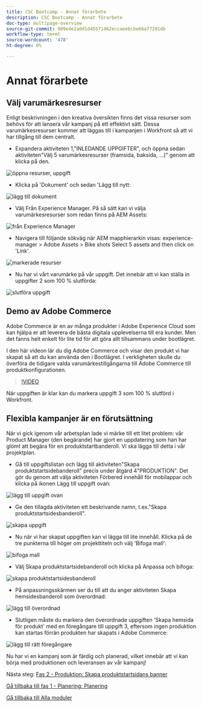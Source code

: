 ```yaml
---
title: CSC Bootcamp - Annat förarbete
description: CSC Bootcamp - Annat förarbete
doc-type: multipage-overview
source-git-commit: 989e4e2add1d45571462eccaeebcbe66a77291db
workflow-type: tm+mt
source-wordcount: '478'
ht-degree: 0%

---
```


# Annat förarbete

## Välj varumärkesresurser

Enligt beskrivningen i den kreativa översikten finns det vissa resurser som behövs för att lansera vår kampanj på ett effektivt sätt. Dessa varumärkesresurser kommer att läggas till i kampanjen i Workfront så att vi har tillgång till dem centralt.

- Expandera aktiviteten 1,&quot;INLEDANDE UPPGIFTER&quot;, och öppna sedan aktiviteten&quot;Välj 5 varumärkesresurser (framsida, baksida, ...)&quot; genom att klicka på den.

![öppna resurser, uppgift](./images/wf-open-assets-task.png)

- Klicka på &#39;Dokument&#39; och sedan &#39;Lägg till nytt:

![lägg till dokument](./images/wf-add-new-doc.png)

- Välj Från Experience Manager. På så sätt kan vi välja varumärkesresurser som redan finns på AEM Assets:

![från Experience Manager](./images/wf-from-aem.png)

- Navigera till följande sökväg när AEM mapphierarkin visas: experience-manager > Adobe Assets > Bike shots Select 5 assets and then click on &#39;Link&#39;.

![markerade resurser](./images/selected-assets.png)

- Nu har vi vårt varumärke på vår uppgift. Det innebär att vi kan ställa in uppgifter 2 som 100 % slutförda:

![slutföra uppgift](./images/wf-task-2-complete.png)


## Demo av Adobe Commerce

Adobe Commerce är en av många produkter i Adobe Experience Cloud som kan hjälpa er att leverera de bästa digitala upplevelserna till era kunder. Men det fanns helt enkelt för lite tid för att göra allt tillsammans under bootlägret.

I den här videon lär du dig Adobe Commerce och visar den produkt vi har skapat så att du kan använda den i Bootlägret. I verkligheten skulle du överföra de tidigare valda varumärkestillgångarna till Adobe Commerce till produktkonfigurationen.

>[!VIDEO](https://video.tv.adobe.com/v/3418945?quality=12&learn=on)

När uppgiften är klar kan du markera uppgift 3 som 100 % slutförd i Workfront.

## Flexibla kampanjer är en förutsättning

När vi gick igenom vår arbetsplan lade vi märke till ett litet problem: vår Product Manager (den begärande) har gjort en uppdatering som han har glömt att begära för en produktstartbanderoll.  Vi ska lägga till detta i vår projektplan.

- Gå till uppgiftslistan och lägg till aktiviteten&quot;Skapa produktstartsidebanderoll&quot; precis under åtgärd 4&quot;PRODUKTION&quot;. Det gör du genom att välja aktiviteten Förbered innehåll för mobilappar och klicka på ikonen Lägg till uppgift ovan:

![lägg till uppgift ovan](./images/wf-add-task-above.png)

- Ge den tillagda aktiviteten ett beskrivande namn, t.ex.&quot;Skapa produktstartsidesbanderoll&quot;.

![skapa uppgift](./images/wf-create-banner.png)

- Nu när vi har skapat uppgiften kan vi lägga till lite innehåll. Klicka på de tre punkterna till höger om projekttiteln och välj &#39;Bifoga mall&#39;:

![bifoga mall](./images/wf-attach-template.png)

- Välj Skapa produktstartsidebanderoll och klicka på Anpassa och bifoga:

![skapa produktstartsidesbanderoll](./images/wf-homepage-banner.png)

- På anpassningsskärmen ser du till att du anger aktiviteten Skapa hemsidesbanderoll som överordnad:

![lägg till överordnad](./images/wf-create-banner-parent.png)

- Slutligen måste du markera den överordnade uppgiften &#39;Skapa hemsida för produkt&#39; med en föregångare till uppgift 3, eftersom ingen produktion kan startas förrän produkten har skapats i Adobe Commerce:

![lägg till rätt föregångare](./images/wf-predecessor.png)

Nu har vi en kampanj som är färdig och planerad, vilket innebär att vi kan börja med produktionen och leveransen av vår kampanj!


Nästa steg: [Fas 2 - Produktion: Skapa produktstartsidans banner](../production/banner.md)

[Gå tillbaka till fas 1 - Planering: Planering](./planning.md)

[Gå tillbaka till Alla moduler](../../overview.md)